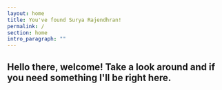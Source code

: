 ```yaml
---
layout: home
title: You've found Surya Rajendhran!
permalink: /
section: home
intro_paragraph: ""
---
```

## Hello there, welcome! Take a look around and if you need something I'll be right here.